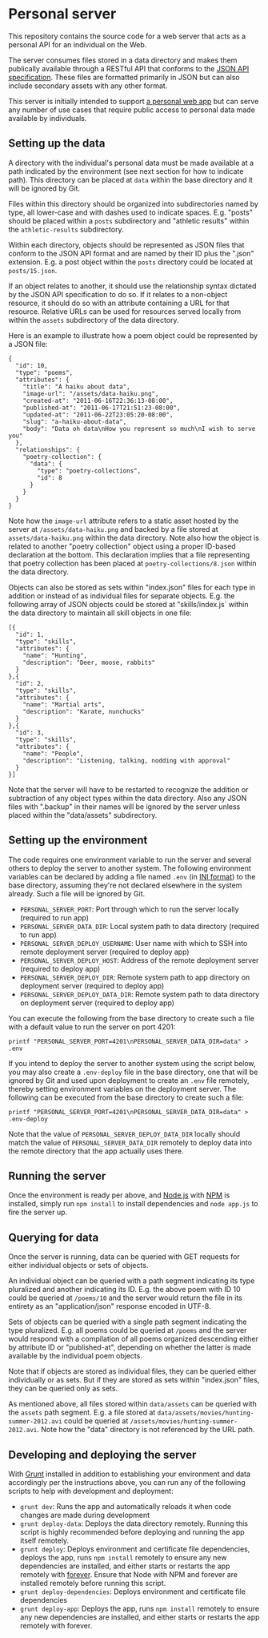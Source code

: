 # Personal server

This repository contains the source code for a web server that acts as a personal API for an individual on the Web.

The server consumes files stored in a data directory and makes them publically available through a RESTful API that conforms to the [JSON API specification](http://jsonapi.org/). These files are formatted primarily in JSON but can also include secondary assets with any other format.

This server is initially intended to support [a personal web app](https://github.com/markmhx/web) but can serve any number of use cases that require public access to personal data made available by individuals.

## Setting up the data

A directory with the individual's personal data must be made available at a path indicated by the environment (see next section for how to indicate path). This directory can be placed at `data` within the base directory and it will be ignored by Git. 

Files within this directory should be organized into subdirectories named by type, all lower-case and with dashes used to indicate spaces. E.g. "posts" should be placed within a `posts` subdirectory and "athletic results" within the `athletic-results` subdirectory.

Within each directory, objects should be represented as JSON files that conform to the JSON API format and are named by their ID plus the ".json" extension. E.g. a post object within the `posts` directory could be located at `posts/15.json`.

If an object relates to another, it should use the relationship syntax dictated by the JSON API specification to do so. If it relates to a non-object resource, it should do so with an attribute containing a URL for that resource. Relative URLs can be used for resources served locally from within the `assets` subdirectory of the data directory.

Here is an example to illustrate how a poem object could be represented by a JSON file:

```
{
  "id": 10,
  "type": "poems",
  "attributes": {
    "title": "A haiku about data",
    "image-url": "/assets/data-haiku.png",
    "created-at": "2011-06-16T22:36:13-08:00",
    "published-at": "2011-06-17T21:51:23-08:00",
    "updated-at": "2011-06-22T23:05:20-08:00",
    "slug": "a-haiku-about-data",
    "body": "Data oh data\nHow you represent so much\nI wish to serve you"
  },
  "relationships": {
    "poetry-collection": {
      "data": {
        "type": "poetry-collections",
        "id": 8
      }
    }
  }
}
```

Note how the `image-url` attribute refers to a static asset hosted by the server at `/assets/data-haiku.png` and backed by a file stored at `assets/data-haiku.png` within the data directory. Note also how the object is related to another "poetry collection" object using a proper ID-based declaration at the bottom. This declaration implies that a file representing that poetry collection has been placed at `poetry-collections/8.json`  within the data directory.

Objects can also be stored as sets within "index.json" files for each type in addition or instead of as individual files for separate objects. E.g. the following array of JSON objects could be stored at "skills/index.js` within the data directory to maintain all skill objects in one file:

```
[{
  "id": 1,
  "type": "skills",
  "attributes": {
    "name": "Hunting",
    "description": "Deer, moose, rabbits"
  }
},{
  "id": 2,
  "type": "skills",
  "attributes": {
    "name": "Martial arts",
    "description": "Karate, nunchucks"
  }
},{
  "id": 3,
  "type": "skills",
  "attributes": {
    "name": "People",
    "description": "Listening, talking, nodding with approval"
  }
}]
```

Note that the server will have to be restarted to recognize the addition or subtraction of any object types within the data directory. Also any JSON files with ".backup" in their names will be ignored by the server unless placed within the "data/assets" subdirectory.

## Setting up the environment

The code requires one environment variable to run the server and several others to deploy the server to another system. The following environment variables can be declared by adding a file named `.env` (in [INI format](https://en.wikipedia.org/wiki/INI_file)) to the base directory, assuming they're not declared elsewhere in the system already. Such a file will be ignored by Git.

- `PERSONAL_SERVER_PORT`: Port through which to run the server locally (required to run app)
- `PERSONAL_SERVER_DATA_DIR`: Local system path to data directory (required to run app)
- `PERSONAL_SERVER_DEPLOY_USERNAME`: User name with which to SSH into remote deployment server (required to deploy app)
- `PERSONAL_SERVER_DEPLOY_HOST`: Address of the remote deployment server (required to deploy app)
- `PERSONAL_SERVER_DEPLOY_DIR`: Remote system path to app directory on deployment server (required to deploy app)
- `PERSONAL_SERVER_DEPLOY_DATA_DIR`: Remote system path to data directory on deployment server (required to deploy app)

You can execute the following from the base directory to create such a file with a default value to run the server on port 4201:

```
printf "PERSONAL_SERVER_PORT=4201\nPERSONAL_SERVER_DATA_DIR=data" > .env
```

If you intend to deploy the server to another system using the script below, you may also create a `.env-deploy` file in the base directory, one that will be ignored by Git and used upon deployment to create an `.env` file remotely, thereby setting environment variables on the deployment server. The following can be executed from the base directory to create such a file:

```
printf "PERSONAL_SERVER_PORT=4201\nPERSONAL_SERVER_DATA_DIR=data" > .env-deploy
```

Note that the value of `PERSONAL_SERVER_DEPLOY_DATA_DIR` locally should match the value of `PERSONAL_SERVER_DATA_DIR` remotely to deploy data into the remote directory that the app actually uses there.

## Running the server

Once the environment is ready per above, and [Node.js](http://nodejs.org/) with [NPM](https://www.npmjs.com/) is installed, simply run `npm install` to install dependencies and `node app.js` to fire the server up.

## Querying for data

Once the server is running, data can be queried with GET requests for either individual objects or sets of objects.

An individual object can be queried with a path segment indicating its type pluralized and another indicating its ID. E.g. the above poem with ID 10 could be queried at `/poems/10` and the server would return the file in its entirety as an "application/json" response encoded in UTF-8.

Sets of objects can be queried with a single path segment indicating the type pluralized. E.g. all poems could be queried at `/poems` and the server would respond with a compilation of all poems organized descending either by attribute ID or "published-at", depending on whether the latter is made available by the individual poem objects.

Note that if objects are stored as individual files, they can be queried either individually or as sets. But if they are stored as sets within "index.json" files, they can be queried only as sets.

As mentioned above, all files stored within `data/assets` can be queried with the `assets` path segment. E.g. a file stored at `data/assets/movies/hunting-summer-2012.avi` could be queried at `/assets/movies/hunting-summer-2012.avi`. Note how the "data" directory is not referenced by the URL path.

## Developing and deploying the server

With [Grunt](gruntjs.com) installed in addition to establishing your environment and data accordingly per the instructions above, you can run any of the following scripts to help with development and deployment:

- `grunt dev`: Runs the app and automatically reloads it when code changes are made during development
- `grunt deploy-data`: Deploys the data directory remotely. Running this script is highly recommended before deploying and running the app itself remotely.
- `grunt deploy`: Deploys environment and certificate file dependencies, deploys the app, runs `npm install` remotely to ensure any new dependencies are installed, and either starts or restarts the app remotely with [forever](https://github.com/foreverjs/forever). Ensure that Node with NPM and forever are installed remotely before running this script.
- `grunt deploy-dependencies`: Deploys environment and certificate file dependencies
- `grunt deploy-app`: Deploys the app, runs `npm install` remotely to ensure any new dependencies are installed, and either starts or restarts the app remotely with forever.